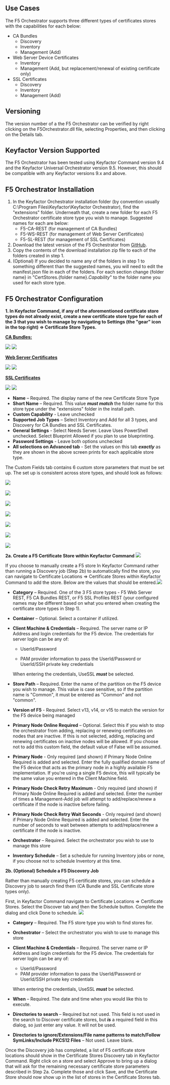 ## Use Cases

The F5 Orchestrator supports three different types of certificates stores with the capabilities for each below:

- CA Bundles
  - Discovery
  - Inventory
  - Management (Add)
- Web Server Device Certificates
  - Inventory
  - Management (Add, but replacement/renewal of existing certificate only) 
- SSL Certificates
  - Discovery
  - Inventory
  - Management (Add)




## Versioning

The version number of a the F5 Orchestrator can be verified by right clicking on the F5Orchestrator.dll file, selecting Properties, and then clicking on the Details tab.

## Keyfactor Version Supported

The F5 Orchestrator has been tested using Keyfactor Command version 9.4 and the Keyfactor Universal Orchestrator version 9.5.  However, this should be compatible with any Keyfactor versions 9.x and above.

## F5 Orchestrator Installation

1. In the Keyfactor Orchestrator installation folder (by convention usually C:\Program Files\Keyfactor\Keyfactor Orchestrator), find the "extensions" folder. Underneath that, create a new folder for each F5 Orchestrator certificate store type you wish to manage.  Suggested names for each are below:
    - F5-CA-REST (for management of CA Bundles)
    - F5-WS-REST (for management of Web Server Certificates)
    - F5-SL-REST (for management of SSL Certificates)
3. Download the latest version of the F5 Orchestrator from [GitHub](https://github.com/Keyfactor/f5-rest-orchestrator).
4. Copy the contents of the download installation zip file to each of the folders created in step 1.
5. (Optional) If you decided to name any of the folders in step 1 to something different than the suggested names, you will need to edit the manifest.json file in each of the folders.  For each section change {folder name} in "CertStores.{folder name}.*Capability*" to the folder name you used for each store type.


## F5 Orchestrator Configuration

**1. In Keyfactor Command, if any of the aforementioned certificate store types do not already exist, create a new certificate store type for each of the 3 that you wish to manage by navigating to Settings (the "gear" icon in the top right) => Certificate Store Types.**

**<u>CA Bundles:</u>**

![](images/image1.png)
![](images/image2.png)



**<u>Web Server Certificates</u>**

![](images/image9.png)
![](images/image10.png)



**<u>SSL Certificates</u>**

![](images/image11.png)
![](images/image12.png)

- **Name** – Required. The display name of the new Certificate Store Type
- **Short Name** – Required. This value ***must match*** the folder name for this store type under the "extensions" folder in the install path.
- **Custom Capability** - Leave unchecked
- **Supported Job Types** – Select Inventory and Add for all 3 types, and Discovery for CA Bundles and SSL Certificates.
- **General Settings** - Select Needs Server.  Leave Uses PowerShell unchecked.  Select Blueprint Allowed if you plan to use blueprinting.
- **Password Settings** - Leave both options unchecked
- **All selections on Advanced tab** - Set the values on this tab ***exactly*** as they are shown in the above screen prints for each applicable store type.



The Custom Fields tab contains 6 custom store parameters that must be set up.  The set up is consistent across store types, and should look as follows:

![](images/image3.png)<br>  
![](images/image6.png)<br>  
![](images/image7.png)<br>  
![](images/image8.png)<br>  
![](images/image4.png)<br>  
![](images/image5.png)<br>  
![](images/image15.png)<br>  



**2a. Create a F5 Certificate Store within Keyfactor Command**
![](images/image13.png)

If you choose to manually create a F5 store In Keyfactor Command rather than running a Discovery job (Step 2b) to automatically find the store, you can navigate to Certificate Locations =\> Certificate Stores within Keyfactor Command to add the store. Below are the values that should be entered.![](Images/Image13.png)

- **Category** – Required.  One of the 3 F5 store types - F5 Web Server REST, F5 CA Bundles REST, or F5 SSL Profiles REST (your configured names may be different based on what you entered when creating the certificate store types in Step 1).

- **Container** – Optional.  Select a container if utilized.

- **Client Machine & Credentials** – Required.  The server name or IP Address and login credentials for the F5 device.  The credentials for server login can be any of:
  
  - UserId/Password
  
  - PAM provider information to pass the UserId/Password or UserId/SSH private key credentials
  
  
  When entering the credentials, UseSSL ***must*** be selected.
  
- **Store Path** – Required.  Enter the name of the partition on the F5 device you wish to manage.  This value is case sensitive, so if the partition name is "Common", it must be entered as "Common" and not "common".

- **Version of F5** - Required.  Select v13, v14, or v15 to match the version for the F5 device being managed

- **Primary Node Online Required** – Optional.  Select this if you wish to stop the orchestrator from adding, replacing or renewing certificates on nodes that are inactive.  If this is not selected, adding, replacing and renewing certificates on inactive nodes will be allowed.  If you choose not to add this custom field, the default value of False will be assumed.

- **Primary Node** - Only required (and shown) if Primary Node Online Required is added and selected.  Enter the fully qualified domain name of the F5 device that acts as the primary node in a highly available F5 implementation.  If you're using a single F5 device, this will typically be the same value you entered in the Client Machine field.

- **Primary Node Check Retry Maximum** - Only required (and shown) if Primary Node Online Required is added and selected.  Enter the number of times a Management-Add job will attempt to add/replace/renew a certificate if the node is inactive before failing.

- **Primary Node Check Retry Wait Seconds** - Only required (and shown) if Primary Node Online Required is added and selected.  Enter the number of seconds to wait between attempts to add/replace/renew a certificate if the node is inactive.

- **Orchestrator** – Required.  Select the orchestrator you wish to use to manage this store

- **Inventory Schedule** – Set a schedule for running Inventory jobs or none, if you choose not to schedule Inventory at this time.

**2b. (Optional) Schedule a F5 Discovery Job**

Rather than manually creating F5 certificate stores, you can schedule a Discovery job to search find them (CA Bundle and SSL Certificate store types only).

First, in Keyfactor Command navigate to Certificate Locations =\> Certificate Stores. Select the Discover tab and then the Schedule button. Complete the dialog and click Done to schedule.
![](images/image14.png)

- **Category** – Required. The F5 store type you wish to find stores for.

- **Orchestrator** – Select the orchestrator you wish to use to manage this store

- **Client Machine & Credentials** – Required.  The server name or IP Address and login credentials for the F5 device.  The credentials for server login can be any of:

  - UserId/Password
  - PAM provider information to pass the UserId/Password or UserId/SSH private key credentials
  
  When entering the credentials, UseSSL ***must*** be selected.
  
- **When** – Required. The date and time when you would like this to execute.

- **Directories to search** – Required but not used. This field is not used in the search to Discover certificate stores, but ***is*** a required field in this dialog, so just enter any value.  It will not be used.

- **Directories to ignore/Extensions/File name patterns to match/Follow SymLinks/Include PKCS12 Files** – Not used.  Leave blank.

Once the Discovery job has completed, a list of F5 certificate store locations should show in the Certificate Stores Discovery tab in Keyfactor Command. Right click on a store and select Approve to bring up a dialog that will ask for the remaining necessary certificate store parameters described in Step 2a.  Complete those and click Save, and the Certificate Store should now show up in the list of stores in the Certificate Stores tab.
